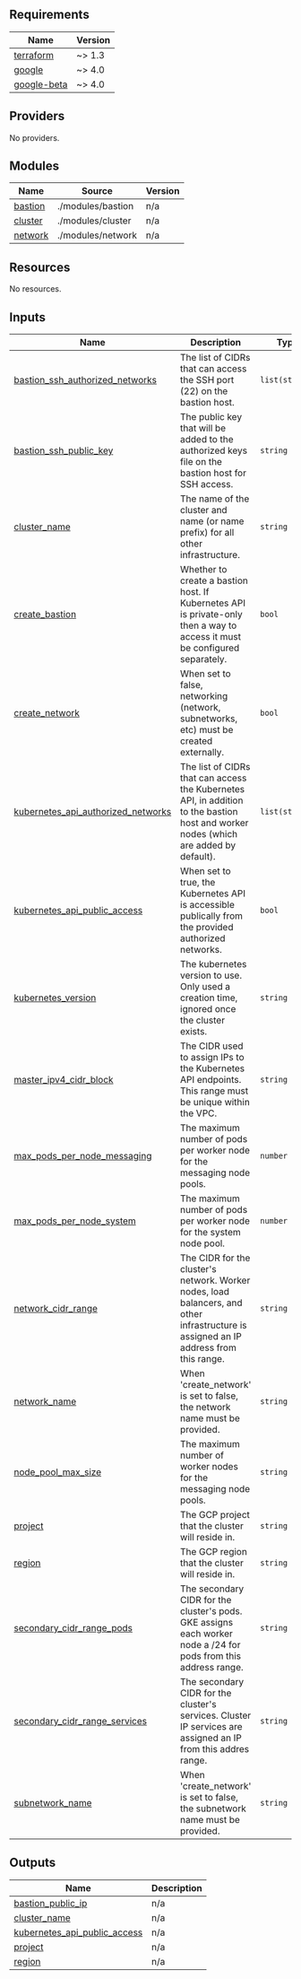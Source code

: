<!-- BEGIN_TF_DOCS -->
## Requirements

| Name | Version |
|------|---------|
| <a name="requirement_terraform"></a> [terraform](#requirement\_terraform) | ~> 1.3 |
| <a name="requirement_google"></a> [google](#requirement\_google) | ~> 4.0 |
| <a name="requirement_google-beta"></a> [google-beta](#requirement\_google-beta) | ~> 4.0 |

## Providers

No providers.

## Modules

| Name | Source | Version |
|------|--------|---------|
| <a name="module_bastion"></a> [bastion](#module\_bastion) | ./modules/bastion | n/a |
| <a name="module_cluster"></a> [cluster](#module\_cluster) | ./modules/cluster | n/a |
| <a name="module_network"></a> [network](#module\_network) | ./modules/network | n/a |

## Resources

No resources.

## Inputs

| Name | Description | Type | Default | Required |
|------|-------------|------|---------|:--------:|
| <a name="input_bastion_ssh_authorized_networks"></a> [bastion\_ssh\_authorized\_networks](#input\_bastion\_ssh\_authorized\_networks) | The list of CIDRs that can access the SSH port (22) on the bastion host. | `list(string)` | `[]` | no |
| <a name="input_bastion_ssh_public_key"></a> [bastion\_ssh\_public\_key](#input\_bastion\_ssh\_public\_key) | The public key that will be added to the authorized keys file on the bastion host for SSH access. | `string` | `""` | no |
| <a name="input_cluster_name"></a> [cluster\_name](#input\_cluster\_name) | The name of the cluster and name (or name prefix) for all other infrastructure. | `string` | n/a | yes |
| <a name="input_create_bastion"></a> [create\_bastion](#input\_create\_bastion) | Whether to create a bastion host. If Kubernetes API is private-only then a way to access it must be configured separately. | `bool` | `true` | no |
| <a name="input_create_network"></a> [create\_network](#input\_create\_network) | When set to false, networking (network, subnetworks, etc) must be created externally. | `bool` | `true` | no |
| <a name="input_kubernetes_api_authorized_networks"></a> [kubernetes\_api\_authorized\_networks](#input\_kubernetes\_api\_authorized\_networks) | The list of CIDRs that can access the Kubernetes API, in addition to the bastion host and worker nodes (which are added by default). | `list(string)` | `[]` | no |
| <a name="input_kubernetes_api_public_access"></a> [kubernetes\_api\_public\_access](#input\_kubernetes\_api\_public\_access) | When set to true, the Kubernetes API is accessible publically from the provided authorized networks. | `bool` | `false` | no |
| <a name="input_kubernetes_version"></a> [kubernetes\_version](#input\_kubernetes\_version) | The kubernetes version to use. Only used a creation time, ignored once the cluster exists. | `string` | n/a | yes |
| <a name="input_master_ipv4_cidr_block"></a> [master\_ipv4\_cidr\_block](#input\_master\_ipv4\_cidr\_block) | The CIDR used to assign IPs to the Kubernetes API endpoints. This range must be unique within the VPC. | `string` | `"172.16.0.32/28"` | no |
| <a name="input_max_pods_per_node_messaging"></a> [max\_pods\_per\_node\_messaging](#input\_max\_pods\_per\_node\_messaging) | The maximum number of pods per worker node for the messaging node pools. | `number` | `8` | no |
| <a name="input_max_pods_per_node_system"></a> [max\_pods\_per\_node\_system](#input\_max\_pods\_per\_node\_system) | The maximum number of pods per worker node for the system node pool. | `number` | `16` | no |
| <a name="input_network_cidr_range"></a> [network\_cidr\_range](#input\_network\_cidr\_range) | The CIDR for the cluster's network. Worker nodes, load balancers, and other infrastructure is assigned an IP address from this range. | `string` | `""` | no |
| <a name="input_network_name"></a> [network\_name](#input\_network\_name) | When 'create\_network' is set to false, the network name must be provided. | `string` | `""` | no |
| <a name="input_node_pool_max_size"></a> [node\_pool\_max\_size](#input\_node\_pool\_max\_size) | The maximum number of worker nodes for the messaging node pools. | `string` | `20` | no |
| <a name="input_project"></a> [project](#input\_project) | The GCP project that the cluster will reside in. | `string` | n/a | yes |
| <a name="input_region"></a> [region](#input\_region) | The GCP region that the cluster will reside in. | `string` | n/a | yes |
| <a name="input_secondary_cidr_range_pods"></a> [secondary\_cidr\_range\_pods](#input\_secondary\_cidr\_range\_pods) | The secondary CIDR for the cluster's pods. GKE assigns each worker node a /24 for pods from this address range. | `string` | n/a | yes |
| <a name="input_secondary_cidr_range_services"></a> [secondary\_cidr\_range\_services](#input\_secondary\_cidr\_range\_services) | The secondary CIDR for the cluster's services. Cluster IP services are assigned an IP from this addres range. | `string` | n/a | yes |
| <a name="input_subnetwork_name"></a> [subnetwork\_name](#input\_subnetwork\_name) | When 'create\_network' is set to false, the subnetwork name must be provided. | `string` | `""` | no |

## Outputs

| Name | Description |
|------|-------------|
| <a name="output_bastion_public_ip"></a> [bastion\_public\_ip](#output\_bastion\_public\_ip) | n/a |
| <a name="output_cluster_name"></a> [cluster\_name](#output\_cluster\_name) | n/a |
| <a name="output_kubernetes_api_public_access"></a> [kubernetes\_api\_public\_access](#output\_kubernetes\_api\_public\_access) | n/a |
| <a name="output_project"></a> [project](#output\_project) | n/a |
| <a name="output_region"></a> [region](#output\_region) | n/a |
<!-- END_TF_DOCS -->